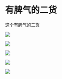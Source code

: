 # 有脾气的二货

这个有脾气的二货

![](https://fudongdong-statics.oss-cn-beijing.aliyuncs.com/images/20211117/0cb0c9fa0b484145b883a8781ecdf9c1.png?x-oss-process=image/resize,w_800/quality,q_80)

![](https://fudongdong-statics.oss-cn-beijing.aliyuncs.com/images/20211117/176d60855ed54860b208a01d1ccba3ea.png?x-oss-process=image/resize,w_800/quality,q_80)

![](https://fudongdong-statics.oss-cn-beijing.aliyuncs.com/images/20211117/4e02f70668dc418fb69ba3aa7289a5c4.png?x-oss-process=image/resize,w_800/quality,q_80)

![](https://fudongdong-statics.oss-cn-beijing.aliyuncs.com/images/20211117/7f046c2d601b49f587e7dc9fa81c173a.png?x-oss-process=image/resize,w_800/quality,q_80)

![](https://fudongdong-statics.oss-cn-beijing.aliyuncs.com/images/20211117/8ddf87a9750344d494532dc760bd8c22.png?x-oss-process=image/resize,w_800/quality,q_80)



